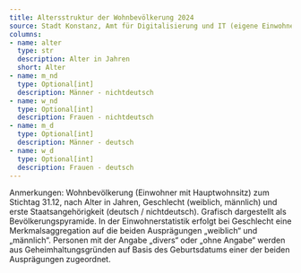 ```yaml
---
title: Altersstruktur der Wohnbevölkerung 2024
source: Stadt Konstanz, Amt für Digitalisierung und IT (eigene Einwohnerfortschreibung)
columns:
- name: alter
  type: str
  description: Alter in Jahren
  short: Alter
- name: m_nd
  type: Optional[int]
  description: Männer - nichtdeutsch
- name: w_nd
  type: Optional[int]
  description: Frauen - nichtdeutsch
- name: m_d
  type: Optional[int]
  description: Männer - deutsch
- name: w_d
  type: Optional[int]
  description: Frauen - deutsch
---
```

Anmerkungen: Wohnbevölkerung (Einwohner mit Hauptwohnsitz) zum Stichtag 31.12, nach Alter in Jahren, Geschlecht (weiblich, männlich) und erste Staatsangehörigkeit (deutsch / nichtdeutsch). Grafisch dargestellt als Bevölkerungspyramide. In der Einwohnerstatistik erfolgt bei Geschlecht eine Merkmalsaggregation auf die beiden Ausprägungen „weiblich“ und „männlich“. Personen mit der Angabe „divers“ oder „ohne Angabe“ werden aus Geheimhaltungsgründen auf Basis des Geburtsdatums einer der beiden Ausprägungen zugeordnet.


